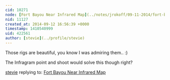 ```yaml
---
cid: 10271
node: [Fort Bayou Near Infrared Map](../notes/jrokoff/09-11-2014/fort-bayou-near-infrared-map)
nid: 11127
created_at: 2014-09-12 16:56:39 +0000
timestamp: 1410540999
uid: 422561
author: [stevie](../profile/stevie)
---
```


Those rigs are beautiful, you know I was admiring them.. :) 

The Infragram point and shoot would solve this though right? 

[stevie](../profile/stevie) replying to: [Fort Bayou Near Infrared Map](../notes/jrokoff/09-11-2014/fort-bayou-near-infrared-map)

